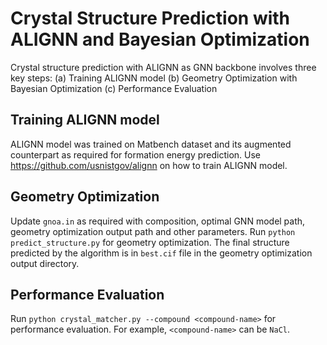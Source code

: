 # Crystal Structure Prediction with ALIGNN and Bayesian Optimization
Crystal structure prediction with ALIGNN as GNN backbone involves three key steps: (a) Training ALIGNN model (b) Geometry Optimization with Bayesian Optimization (c) Performance Evaluation

## Training ALIGNN model
ALIGNN model was trained on Matbench dataset and its augmented counterpart as required for formation energy prediction. Use https://github.com/usnistgov/alignn on how to train ALIGNN model.

## Geometry Optimization
Update `gnoa.in` as required with composition, optimal GNN model path, geometry optimization output path and other parameters. Run `python predict_structure.py` for geometry optimization. The final structure predicted by the algorithm is in `best.cif` file in the geometry optimization output directory.

## Performance Evaluation
Run `python crystal_matcher.py --compound <compound-name>` for performance evaluation. For example, `<compound-name>` can be `NaCl`.
